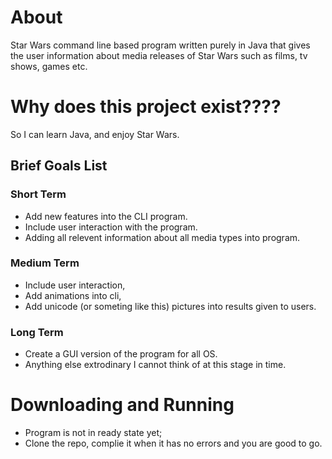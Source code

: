 # About
Star Wars command line based program written purely in Java that gives the user information about media releases of Star Wars such as films, tv shows, games etc.

# Why does this project exist????
So I can learn Java, and enjoy Star Wars.

## Brief Goals List
### Short Term 
- Add new features into the CLI program. 
- Include user interaction with the program. 
- Adding all relevent information about all media types into program.

### Medium Term
- Include user interaction,
- Add animations into cli,
- Add unicode (or someting like this) pictures into results given to users.

### Long Term 
- Create a GUI version of the program for all OS.
- Anything else extrodinary I cannot think of at this stage in time.

# Downloading and Running
- Program is not in ready state yet;
- Clone the repo, complie it when it has no errors and you are good to go.
